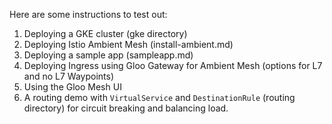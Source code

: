 Here are some instructions to test out:

1. Deploying a GKE cluster (gke directory)
2. Deploying Istio Ambient Mesh (install-ambient.md)
3. Deploying a sample app (sampleapp.md)
4. Deploying Ingress using Gloo Gateway for Ambient Mesh (options for L7 and no L7 Waypoints)
5. Using the Gloo Mesh UI
6. A routing demo with `VirtualService` and `DestinationRule` (routing directory) for circuit breaking and balancing load.